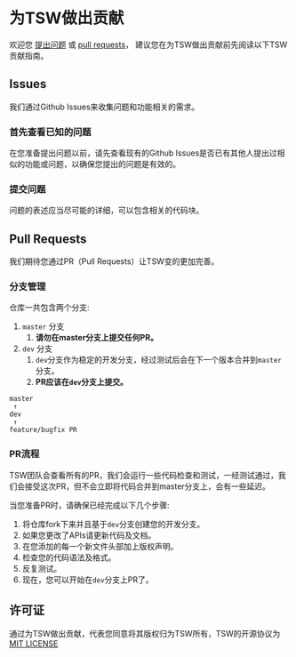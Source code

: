 # 为TSW做出贡献
欢迎您 [提出问题](https://github.com/Tencent/TSW/issues) 或 [pull requests](https://github.com/Tencent/TSW/pulls)， 建议您在为TSW做出贡献前先阅读以下TSW贡献指南。 

## Issues
我们通过Github Issues来收集问题和功能相关的需求。

### 首先查看已知的问题
在您准备提出问题以前，请先查看现有的Github Issues是否已有其他人提出过相似的功能或问题，以确保您提出的问题是有效的。

### 提交问题
问题的表述应当尽可能的详细，可以包含相关的代码块。

## Pull Requests
我们期待您通过PR（Pull Requests）让TSW变的更加完善。

### 分支管理
仓库一共包含两个分支:

1. `master` 分支
	1. **请勿在master分支上提交任何PR。**
2. `dev` 分支
	1. `dev`分支作为稳定的开发分支，经过测试后会在下一个版本合并到`master`分支。
	2. **PR应该在`dev`分支上提交。**


```
master
 ↑
dev   
 ↑ 
feature/bugfix PR
```  

### PR流程
TSW团队会查看所有的PR，我们会运行一些代码检查和测试，一经测试通过，我们会接受这次PR，但不会立即将代码合并到master分支上，会有一些延迟。

当您准备PR时，请确保已经完成以下几个步骤:

1. 将仓库fork下来并且基于`dev`分支创建您的开发分支。
2. 如果您更改了APIs请更新代码及文档。
3. 在您添加的每一个新文件头部加上版权声明。
4. 检查您的代码语法及格式。
5. 反复测试。
6. 现在，您可以开始在`dev`分支上PR了。

## 许可证
通过为TSW做出贡献，代表您同意将其版权归为TSW所有，TSW的开源协议为[MIT LICENSE](https://github.com/Tencent/TSW/blob/master/LICENSE)
